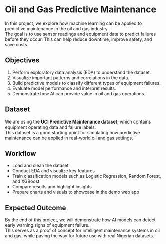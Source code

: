 # Oil and Gas Predictive Maintenance

In this project, we explore how machine learning can be applied to predictive maintenance in the oil and gas industry.  
The goal is to use sensor readings and equipment data to predict failures before they occur. This can help reduce downtime, improve safety, and save costs.

## Objectives
1. Perform exploratory data analysis (EDA) to understand the dataset.
2. Visualize important patterns and correlations in the data.
3. Build predictive models to classify different types of equipment failures.
4. Evaluate model performance and interpret results.
5. Demonstrate how AI can provide value in oil and gas operations.

## Dataset
We are using the **UCI Predictive Maintenance dataset**, which contains equipment operating data and failure labels.  
This dataset is a good starting point for simulating how predictive maintenance can be applied in real-world oil and gas settings.

## Workflow
- Load and clean the dataset
- Conduct EDA and visualize key features
- Train classification models such as Logistic Regression, Random Forest, and XGBoost
- Compare results and highlight insights
- Prepare charts and visuals to showcase in the demo web app

## Expected Outcome
By the end of this project, we will demonstrate how AI models can detect early warning signs of equipment failure.  
This serves as a proof of concept for intelligent maintenance systems in oil and gas, while paving the way for future use with real Nigerian datasets.
